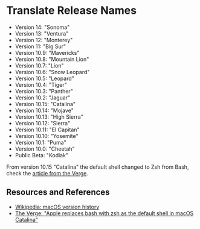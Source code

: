 # Translate Release Names

- Version 14: "Sonoma"
- Version 13: "Ventura"
- Version 12: "Monterey"
- Version 11: "Big Sur"
- Version 10.9: "Mavericks"
- Version 10.8: "Mountain Lion"
- Version 10.7: "Lion"
- Version 10.6: "Snow Leopard"
- Version 10.5: "Leopard"
- Version 10.4: "Tiger"
- Version 10.3: "Panther"
- Version 10.2: "Jaguar"
- Version 10.15: "Catalina"
- Version 10.14: "Mojave"
- Version 10.13: "High Sierra"
- Version 10.12: "Sierra"
- Version 10.11: "El Capitan"
- Version 10.10: "Yosemite"
- Version 10.1: "Puma"
- Version 10.0: "Cheetah"
- Public Beta: "Kodiak"

From version 10.15 "Catalina" the default shell changed to Zsh from Bash, check the [article from the Verge][VERGE].

## Resources and References

- [Wikipedia: macOS version history][WIKIPEDIA]
- [The Verge: "Apple replaces bash with zsh as the default shell in macOS Catalina"][VERGE]

[WIKIPEDIA]: https://en.wikipedia.org/wiki/MacOS_version_history
[VERGE]: https://www.theverge.com/2019/6/4/18651872/apple-macos-catalina-zsh-bash-shell-replacement-features
